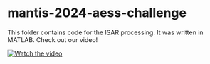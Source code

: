 # mantis-2024-aess-challenge

This folder contains code for the ISAR processing. It was written in MATLAB. Check out our video!

[![Watch the video](https://img.youtube.com/vi/eVkxuBhQILY/hqdefault.jpg)](https://www.youtube.com/embed/eVkxuBhQILY)